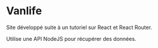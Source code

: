 # Vanlife

Site développé suite à un tutoriel sur React et React Router.

Utilise une API NodeJS pour récupérer des données.
